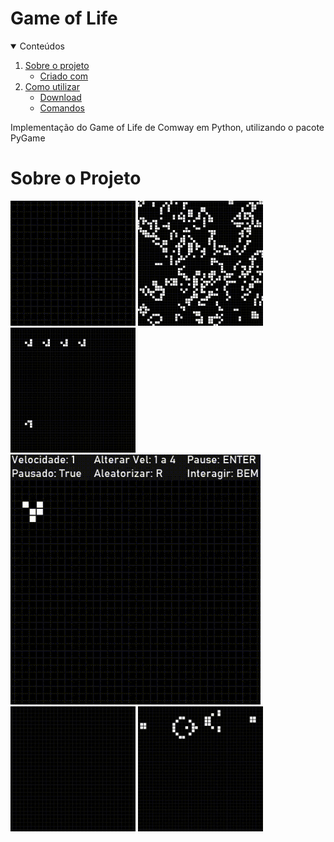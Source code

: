 # Game of Life

<!-- TABELA DE CONTEUDO -->
<details open="open">
  <summary>Conteúdos</summary>
  <ol>
    <li>
      <a href="#sobre o projeto">Sobre o projeto</a>
      <ul>
        <li><a href="#criado com">Criado com</a></li>
      </ul>
    </li>
    <li>
      <a href="#como utilizar">Como utilizar</a>
      <ul>
        <li><a href="#Download">Download</a></li>
      </ul>
      <ul>
        <li><a href="#comandos">Comandos</a></li>
      </ul>
    </li>
  </ol>
</details>
Implementação do Game of Life de Comway em Python, utilizando o pacote PyGame

# Sobre o Projeto

<img src="Imagens/GifConway1.gif" width="200" height="200" />
<img src="Imagens/GifConway2.gif" width="200" height="200" />
<img src="Imagens/GifConway3.gif" width="200" height="200" />
<img src="Imagens/GifConway4.gif" width="400" height="400" />
<img src="Imagens/GifConway5.gif" width="200" height="200" />
<img src="Imagens/GifConway6.gif" width="200" height="200" />
